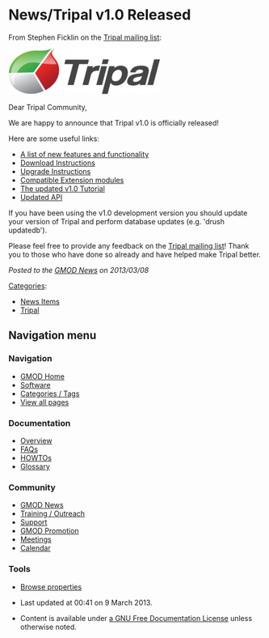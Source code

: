 



<span id="top"></span>




# <span dir="auto">News/Tripal v1.0 Released</span>









From Stephen Ficklin on the
<a href="https://lists.sourceforge.net/lists/listinfo/gmod-tripal"
class="external text" rel="nofollow">Tripal mailing list</a>:



<a href="http://tripal.info" rel="nofollow" title="Tripal website"><img
src="https://raw.githubusercontent.com/GMOD/gmod.github.io/main/mediawiki/images/thumb/5/5c/TripalLogo.jpg/300px-TripalLogo.jpg"
srcset="https://raw.githubusercontent.com/GMOD/gmod.github.io/main/mediawiki/images/5/5c/TripalLogo.jpg 1.5x, https://raw.githubusercontent.com/GMOD/gmod.github.io/main/mediawiki/images/5/5c/TripalLogo.jpg 2x"
width="300" height="90" alt="Tripal website" /></a>



Dear Tripal Community,

We are happy to announce that Tripal v1.0 is officially released!

Here are some useful links:

- <a href="http://tripal.info/documentation/tripal_v1.0_functionality"
  class="external text" rel="nofollow">A list of new features and
  functionality</a>
- <a href="http://tripal.info/download" class="external text"
  rel="nofollow">Download Instructions</a>
- <a href="http://tripal.info/documentation/upgrade_0.3.1b_to_1.0"
  class="external text" rel="nofollow">Upgrade Instructions</a>
- <a href="http://tripal.info/extensions" class="external text"
  rel="nofollow">Compatible Extension modules</a>
- <a href="http://www.gmod.org/wiki/Tripal_Tutorial_(v1.0)"
  class="external text" rel="nofollow">The updated v1.0 Tutorial</a>
- <a
  href="http://tripal.info/sites/default/files/tripal_v1.0_api/index.html"
  class="external text" rel="nofollow">Updated API</a>

If you have been using the v1.0 development version you should update
your version of Tripal and perform database updates (e.g. 'drush
updatedb').

Please feel free to provide any feedback on the
<a href="https://lists.sourceforge.net/lists/listinfo/gmod-tripal"
class="external text" rel="nofollow">Tripal mailing list</a>! Thank you
to those who have done so already and have helped make Tripal better.

  



*Posted to the [GMOD News](../GMOD_News "GMOD News") on 2013/03/08*






[Categories](../Special%3ACategories "Special%3ACategories"):

- [News Items](../Category%3ANews_Items "Category%3ANews Items")
- [Tripal](../Category%3ATripal "Category%3ATripal")






## Navigation menu







<a href="../Main_Page"
style="background-image: url(../../images/GMOD-cogs.png);"
title="Visit the main page"></a>


### Navigation



- <span id="n-GMOD-Home">[GMOD Home](../Main_Page)</span>
- <span id="n-Software">[Software](../GMOD_Components)</span>
- <span id="n-Categories-.2F-Tags">[Categories /
  Tags](../Categories)</span>
- <span id="n-View-all-pages">[View all
  pages](../Special:AllPages)</span>




### Documentation



- <span id="n-Overview">[Overview](../Overview)</span>
- <span id="n-FAQs">[FAQs](../Category%3AFAQ)</span>
- <span id="n-HOWTOs">[HOWTOs](../Category%3AHOWTO)</span>
- <span id="n-Glossary">[Glossary](../Glossary)</span>




### Community



- <span id="n-GMOD-News">[GMOD News](../GMOD_News)</span>
- <span id="n-Training-.2F-Outreach">[Training /
  Outreach](../Training_and_Outreach)</span>
- <span id="n-Support">[Support](../Support)</span>
- <span id="n-GMOD-Promotion">[GMOD Promotion](../GMOD_Promotion)</span>
- <span id="n-Meetings">[Meetings](../Meetings)</span>
- <span id="n-Calendar">[Calendar](../Calendar)</span>




### Tools

- <span id="t-smwbrowselink"><a href="../Special%253ABrowse/News-2FTripal_v1.0_Released"
  rel="smw-browse">Browse properties</a></span>



- <span id="footer-info-lastmod">Last updated at 00:41 on 9 March
  2013.</span>
<!-- - <span id="footer-info-viewcount">6,853 page views.</span> -->
- <span id="footer-info-copyright">Content is available under
  <a href="http://www.gnu.org/licenses/fdl-1.3.html" class="external"
  rel="nofollow">a GNU Free Documentation License</a> unless otherwise
  noted.</span>

<!-- -->



<!-- -->




